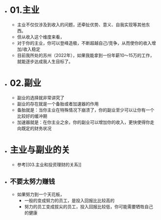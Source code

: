 - # 01.主业
	- 主业不仅仅涉及到收入的问题，还牵扯优势、意义、自我实现等其他东西。
	- 但从收入这个维度来看，
	- 对于你的主业，你可以登峰造极，不断超越自己/竞争，从而使你的收入增加/收入稳定
	- 目前我所处的苏州（2022年），如果我能拿到一份年薪10～15万的工作，就能逐步达成我人生目标了。
- # 02.副业
	- 副业的选择就非常讲究了
	- 副业的存在就是一个备胎或者加速器的作用 
	- 备胎就是：当你主业在特殊情况下崩溃了，你的副业至少可以让你有一个比较好的缓冲期  
	- 加速器就是：在你主业之余，你的副业可以增加你的收入，更快使得你走向既定的财务状况
- # 主业与副业的关
	- 参考[[03.主业和投资理财的关系]]
- ## 不要太努力赚钱
	- 如果努力到一个天花板，
		- 一般的变成努力的员工，是投入回报比比较高的
		- 努力的员工变成拔尖的员工，投入回报比较低，你可能需要牺牲自己的健康